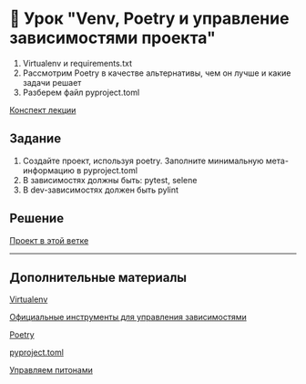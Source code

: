 # 📁 Урок "Venv, Poetry и управление зависимостями проекта"

1. Virtualenv и requirements.txt
2. Рассмотрим Poetry в качестве альтернативы, чем он лучше и какие задачи решает
3. Разберем файл pyproject.toml

[Конспект лекции](https://github.com/qa-guru/knowledge-base/wiki/15.-Venv,-Poetry-%D0%B8-%D1%83%D0%BF%D1%80%D0%B0%D0%B2%D0%BB%D0%B5%D0%BD%D0%B8%D0%B5-%D0%B7%D0%B0%D0%B2%D0%B8%D1%81%D0%B8%D0%BC%D0%BE%D1%81%D1%82%D1%8F%D0%BC%D0%B8-%D0%BF%D1%80%D0%BE%D0%B5%D0%BA%D1%82%D0%B0)

## Задание

1. Создайте проект, используя poetry. Заполните минимальную мета-информацию в pyproject.toml 
2. В зависимостях должны быть: pytest, selene 
3. В dev-зависимостях должен быть pylint

## Решение
[Проект в этой ветке](https://github.com/tacitcoast/qa-guru-python-poetry)

___
## Дополнительные материалы

[Virtualenv](https://virtualenv.pypa.io/en/latest/index.html)

[Официальные инструменты для управления зависимостями](https://github.com/pypa)

[Poetry](https://python-poetry.org/)

[pyproject.toml](https://peps.python.org/pep-0621/)

[Управляем питонами](https://github.com/pyenv/pyenv)